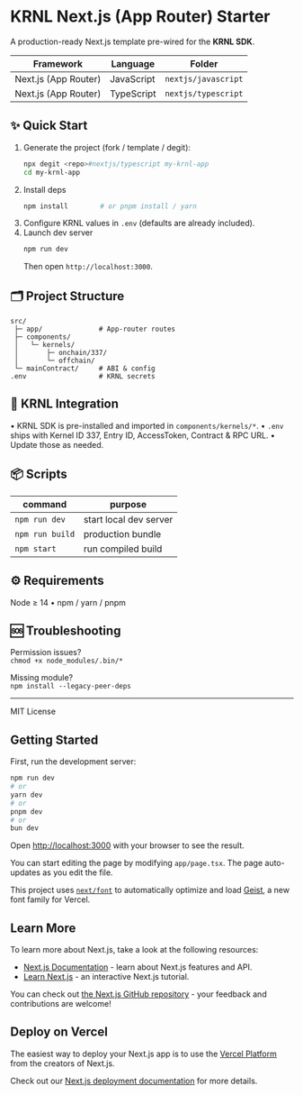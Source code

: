 # KRNL Next.js (App Router) Starter

A production-ready Next.js template pre-wired for the **KRNL SDK**.

| Framework | Language | Folder |
|-----------|----------|--------|
| Next.js (App Router) | JavaScript | `nextjs/javascript` |
| Next.js (App Router) | TypeScript | `nextjs/typescript` |

## ✨ Quick Start

1. Generate the project (fork / template / degit):
   ```bash
   npx degit <repo>#nextjs/typescript my-krnl-app
   cd my-krnl-app
   ```
2. Install deps
   ```bash
   npm install        # or pnpm install / yarn
   ```
3. Configure KRNL values in `.env` (defaults are already included).
4. Launch dev server
   ```bash
   npm run dev
   ```
   Then open `http://localhost:3000`.

## 🗂 Project Structure

```
src/
 ├─ app/              # App-router routes
 ├─ components/
 │   └─ kernels/
 │       ├─ onchain/337/
 │       └─ offchain/
 └─ mainContract/     # ABI & config
.env                  # KRNL secrets
```

## 🔌 KRNL Integration

• KRNL SDK is pre-installed and imported in `components/kernels/*`.
• `.env` ships with Kernel ID 337, Entry ID, AccessToken, Contract & RPC URL.
• Update those as needed.

## 📦 Scripts

| command | purpose |
|---------|---------|
| `npm run dev` | start local dev server |
| `npm run build` | production bundle |
| `npm start` | run compiled build |

## ⚙️ Requirements

Node ≥ 14 • npm / yarn / pnpm

## 🆘 Troubleshooting

Permission issues?  
`chmod +x node_modules/.bin/*`

Missing module?  
`npm install --legacy-peer-deps`

---

MIT License

## Getting Started

First, run the development server:

```bash
npm run dev
# or
yarn dev
# or
pnpm dev
# or
bun dev
```

Open [http://localhost:3000](http://localhost:3000) with your browser to see the result.

You can start editing the page by modifying `app/page.tsx`. The page auto-updates as you edit the file.

This project uses [`next/font`](https://nextjs.org/docs/app/building-your-application/optimizing/fonts) to automatically optimize and load [Geist](https://vercel.com/font), a new font family for Vercel.

## Learn More

To learn more about Next.js, take a look at the following resources:

- [Next.js Documentation](https://nextjs.org/docs) - learn about Next.js features and API.
- [Learn Next.js](https://nextjs.org/learn) - an interactive Next.js tutorial.

You can check out [the Next.js GitHub repository](https://github.com/vercel/next.js) - your feedback and contributions are welcome!

## Deploy on Vercel

The easiest way to deploy your Next.js app is to use the [Vercel Platform](https://vercel.com/new?utm_medium=default-template&filter=next.js&utm_source=create-next-app&utm_campaign=create-next-app-readme) from the creators of Next.js.

Check out our [Next.js deployment documentation](https://nextjs.org/docs/app/building-your-application/deploying) for more details.
